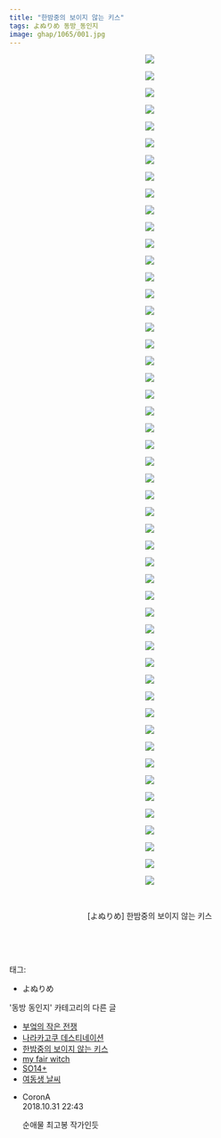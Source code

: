 ```yaml
---
title: "한밤중의 보이지 않는 키스"
tags: よぬりめ 동방_동인지
image: ghap/1065/001.jpg
---
```

<div class="article">
<p style="text-align: center; clear: none; float: none;"><img src="{{ site.nasurl }}/ghap/1065/001.jpg"/></p>
<p style="text-align: center; clear: none; float: none;"><img src="{{ site.nasurl }}/ghap/1065/002.jpg"/></p>
<p style="text-align: center; clear: none; float: none;"><img src="{{ site.nasurl }}/ghap/1065/003.jpg"/></p>
<p style="text-align: center; clear: none; float: none;"><img src="{{ site.nasurl }}/ghap/1065/004.jpg"/></p>
<p style="text-align: center; clear: none; float: none;"><img src="{{ site.nasurl }}/ghap/1065/005.jpg"/></p>
<p style="text-align: center; clear: none; float: none;"><img src="{{ site.nasurl }}/ghap/1065/006.jpg"/></p>
<p style="text-align: center; clear: none; float: none;"><img src="{{ site.nasurl }}/ghap/1065/007.jpg"/></p>
<p style="text-align: center; clear: none; float: none;"><img src="{{ site.nasurl }}/ghap/1065/008.jpg"/></p>
<p style="text-align: center; clear: none; float: none;"><img src="{{ site.nasurl }}/ghap/1065/009.jpg"/></p>
<p style="text-align: center; clear: none; float: none;"><img src="{{ site.nasurl }}/ghap/1065/010.jpg"/></p>
<p style="text-align: center; clear: none; float: none;"><img src="{{ site.nasurl }}/ghap/1065/011.jpg"/></p>
<p style="text-align: center; clear: none; float: none;"><img src="{{ site.nasurl }}/ghap/1065/012.jpg"/></p>
<p style="text-align: center; clear: none; float: none;"><img src="{{ site.nasurl }}/ghap/1065/013.jpg"/></p>
<p style="text-align: center; clear: none; float: none;"><img src="{{ site.nasurl }}/ghap/1065/014.jpg"/></p>
<p style="text-align: center; clear: none; float: none;"><img src="{{ site.nasurl }}/ghap/1065/015.jpg"/></p>
<p style="text-align: center; clear: none; float: none;"><img src="{{ site.nasurl }}/ghap/1065/016.jpg"/></p>
<p style="text-align: center; clear: none; float: none;"><img src="{{ site.nasurl }}/ghap/1065/017.jpg"/></p>
<p style="text-align: center; clear: none; float: none;"><img src="{{ site.nasurl }}/ghap/1065/018.jpg"/></p>
<p style="text-align: center; clear: none; float: none;"><img src="{{ site.nasurl }}/ghap/1065/019.jpg"/></p>
<p style="text-align: center; clear: none; float: none;"><img src="{{ site.nasurl }}/ghap/1065/020.jpg"/></p>
<p style="text-align: center; clear: none; float: none;"><img src="{{ site.nasurl }}/ghap/1065/021.jpg"/></p>
<p style="text-align: center; clear: none; float: none;"><img src="{{ site.nasurl }}/ghap/1065/022.jpg"/></p>
<p style="text-align: center; clear: none; float: none;"><img src="{{ site.nasurl }}/ghap/1065/023.jpg"/></p>
<p style="text-align: center; clear: none; float: none;"><img src="{{ site.nasurl }}/ghap/1065/024.jpg"/></p>
<p style="text-align: center; clear: none; float: none;"><img src="{{ site.nasurl }}/ghap/1065/025.jpg"/></p>
<p style="text-align: center; clear: none; float: none;"><img src="{{ site.nasurl }}/ghap/1065/026.jpg"/></p>
<p style="text-align: center; clear: none; float: none;"><img src="{{ site.nasurl }}/ghap/1065/027.jpg"/></p>
<p style="text-align: center; clear: none; float: none;"><img src="{{ site.nasurl }}/ghap/1065/028.jpg"/></p>
<p style="text-align: center; clear: none; float: none;"><img src="{{ site.nasurl }}/ghap/1065/029.jpg"/></p>
<p style="text-align: center; clear: none; float: none;"><img src="{{ site.nasurl }}/ghap/1065/030.jpg"/></p>
<p style="text-align: center; clear: none; float: none;"><img src="{{ site.nasurl }}/ghap/1065/031.jpg"/></p>
<p style="text-align: center; clear: none; float: none;"><img src="{{ site.nasurl }}/ghap/1065/032.jpg"/></p>
<p style="text-align: center; clear: none; float: none;"><img src="{{ site.nasurl }}/ghap/1065/033.jpg"/></p>
<p style="text-align: center; clear: none; float: none;"><img src="{{ site.nasurl }}/ghap/1065/034.jpg"/></p>
<p style="text-align: center; clear: none; float: none;"><img src="{{ site.nasurl }}/ghap/1065/035.jpg"/></p>
<p style="text-align: center; clear: none; float: none;"><img src="{{ site.nasurl }}/ghap/1065/036.jpg"/></p>
<p style="text-align: center; clear: none; float: none;"><img src="{{ site.nasurl }}/ghap/1065/037.jpg"/></p>
<p style="text-align: center; clear: none; float: none;"><img src="{{ site.nasurl }}/ghap/1065/038.jpg"/></p>
<p style="text-align: center; clear: none; float: none;"><img src="{{ site.nasurl }}/ghap/1065/039.jpg"/></p>
<p style="text-align: center; clear: none; float: none;"><img src="{{ site.nasurl }}/ghap/1065/040.jpg"/></p>
<p style="text-align: center; clear: none; float: none;"><img src="{{ site.nasurl }}/ghap/1065/041.jpg"/></p>
<p style="text-align: center; clear: none; float: none;"><img src="{{ site.nasurl }}/ghap/1065/042.jpg"/></p>
<p style="text-align: center; clear: none; float: none;"><img src="{{ site.nasurl }}/ghap/1065/043.jpg"/></p>
<p style="text-align: center; clear: none; float: none;"><img src="{{ site.nasurl }}/ghap/1065/044.jpg"/></p>
<p style="text-align: center; clear: none; float: none;"><img src="{{ site.nasurl }}/ghap/1065/045.jpg"/></p>
<p style="text-align: center; clear: none; float: none;"><img src="{{ site.nasurl }}/ghap/1065/046.jpg"/></p>
<p style="text-align: center; clear: none; float: none;"><img src="{{ site.nasurl }}/ghap/1065/047.jpg"/></p>
<p style="text-align: center; clear: none; float: none;"><img src="{{ site.nasurl }}/ghap/1065/048.jpg"/></p>
<p style="text-align: center; clear: none; float: none;"><img src="{{ site.nasurl }}/ghap/1065/049.jpg"/></p>
<p style="text-align: center; clear: none; float: none;"><img src="{{ site.nasurl }}/ghap/1065/050.jpg"/></p>
<p style="text-align: center; clear: none; float: none;"><br/></p>
<p style="text-align: center; clear: none; float: none;">[よぬりめ] 한밤중의 보이지 않는 키스</p>
<p style="text-align: center; clear: none; float: none;"><br/></p>
<p><br/></p>
</div><div class="tagTrail">
<p>태그: </p>
<ul>
<li>よぬりめ</li>
</ul>
</div><div class="another">
<p>'동방 동인지' 카테고리의 다른 글</p>
<ul>
<li><a href="/2016-07-24-ghap_1068">부엌의 작은 전쟁</a></li>
<li><a href="/2016-07-24-ghap_1066">나라카고쿠 데스티네이션</a></li>
<li><a href="/2016-07-24-ghap_1065">한밤중의 보이지 않는 키스</a></li>
<li><a href="/2016-07-24-ghap_1064">my fair witch</a></li>
<li><a href="/2016-07-24-ghap_1063">SO14+</a></li>
<li><a href="/2016-07-24-ghap_1062">여동생 날씨</a></li>
</ul>
</div><div class="cb_module cb_fluid">
<div class="cb_wrt cb_profile">
<div class="comment">
<ul>
<li class="cb_thumb_off" id="comment15365766">
<div class="cb_comment_area">
<div class="cb_info_area">
<div class="cb_section">
<span class="cb_nick_name">CoronA</span>
</div>
<div class="cb_section">
<span class="cb_date">2018.10.31 22:43 </span>
</div>
</div>
<div class="cb_dsc_comment">
<p class="cb_dsc">
											순애물 최고봉 작가인듯
										</p>
</div>
</div></li>
</ul>
</div>
</div><!-- commentList close -->
</div>